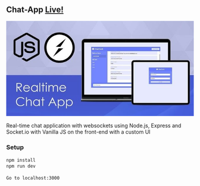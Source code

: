 ## Chat-App [Live!](https://we-chat-at.herokuapp.com)

![chat](https://github.com/amisha26/Chat-App/blob/master/public/ch.jpg)

Real-time chat application with websockets using Node.js, Express and Socket.io with Vanilla JS on the front-end with a custom UI

### Setup

```
npm install
npm run dev

Go to localhost:3000
```

